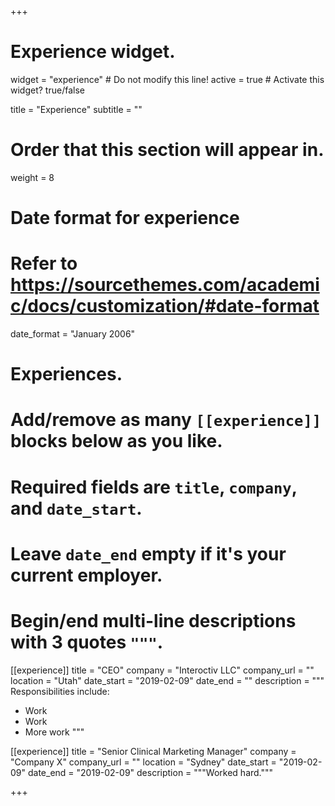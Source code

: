 +++
# Experience widget.
widget = "experience"  # Do not modify this line!
active = true  # Activate this widget? true/false

title = "Experience"
subtitle = ""

# Order that this section will appear in.
weight = 8

# Date format for experience
#   Refer to https://sourcethemes.com/academic/docs/customization/#date-format
date_format = "January 2006"

# Experiences.
#   Add/remove as many `[[experience]]` blocks below as you like.
#   Required fields are `title`, `company`, and `date_start`.
#   Leave `date_end` empty if it's your current employer.
#   Begin/end multi-line descriptions with 3 quotes `"""`.
[[experience]]
  title = "CEO"
  company = "Interoctiv LLC"
  company_url = ""
  location = "Utah"
  date_start = "2019-02-09"
  date_end = ""
  description = """
  Responsibilities include:
  
  * Work
  * Work
  * More work
  """

[[experience]]
  title = "Senior Clinical Marketing Manager"
  company = "Company X"
  company_url = ""
  location = "Sydney"
  date_start = "2019-02-09"
  date_end = "2019-02-09"
  description = """Worked hard."""

+++
